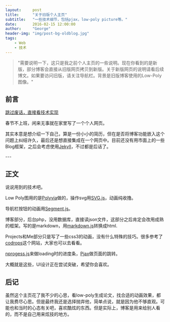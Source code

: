 ```yaml
---
layout:     post
title:      "关于旧版个人主页"
subtitle:   "一些技术细节，包括pjax，low-poly picture等。"
date:       2016-02-15 12:00:00
author:     "George"
header-img: "img/post-bg-oldblog.jpg"
tags:
    - Web
    - 技术
---
```


> "需要说明一下，这只是我之前个人主页的一些说明。现在你看到的是新版，部分博客会直接从旧版网页拷贝到新版。关于新版网页的说明请看后续博文。如果要访问旧版，请关注导航栏。背景是旧版博客使用的Low-Poly图像。"


## 前言

[跳过废话，直接看技术实现 ](#build)


春节不上班，闲来无事就在家里写了一个个人网页。



其实本意是想介绍一下自己，算是一份小小的简历，但在是否将博客功能嵌入这个问题上纠结许久，最后还是想直接集成在一个网页中。目前还没有用市面上的一些Blog框架，之后会考虑使用[Jekyll](http://jekyllrb.com)，不过都是后话了。


<p id = "build"></p>
---

## 正文

说说用到的技术吧。  

Low Poly图用的是[Polyvia](http://zhangwenli.com/Polyvia/)做的，操作svg用[SVG.js](http://svgjs.com)，动画纯收撸。

导航栏按钮的动画用[Segment.js](http://lmgonzalves.github.io/segment/)。

博客部分，后台php，没用数据库，直接读json文件，这部分之后肯定会改用成熟的框架。写的是markdown，用[markdown.js](https://github.com/evilstreak/markdown-js/)转换成html.

Projects和Me部分只是写了一些css3的动画，没有什么特殊的技巧。很多参考了[codrops](http://tympanus.net/codrops/category/tutorials/)这个网站，大家也可以去看看。

[nprogess.js](https://github.com/rstacruz/nprogress)来做loading时的进度条，[Pjax](https://github.com/defunkt/jquery-pjax)做页面的跳转。

大概就是这些，UI设计正在尝试突破，希望你会喜欢。



## 后记

虽然这个主页花了我不少的心思，看low-poly生成论文，找合适的动画效果，都让我费尽心思。但是最终我还是选择抛弃他，简单点说，就是因为他不够直观。可能也和当时的心态有关吧，喜欢酷炫的东西。但是实际上，博客是用来给别人看的，而不是自己用来炫技的地方。







